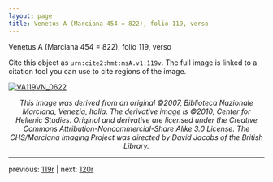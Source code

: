 ```yaml
---
layout: page
title: Venetus A (Marciana 454 = 822), folio 119, verso
---
```


Venetus A (Marciana 454 = 822), folio 119, verso

Cite this object as `urn:cite2:hmt:msA.v1:119v`.  The full image is linked to a citation tool you can use to cite regions of the image.

[![VA119VN_0622](http://www.homermultitext.org/iipsrv?IIIF=/project/homer/pyramidal/deepzoom/hmt/vaimg/2017a/VA119VN_0622.tif/full/800,/0/default.jpg)](http://www.homermultitext.org/ict2/?urn=urn:cite2:hmt:vaimg.2017a:VA119VN_0622) 

<p style="text-align: center; font-style: italic;">This image was derived from an original ©2007, Biblioteca Nazionale Marciana, Venezia, Italia. The derivative image is ©2010, Center for Hellenic Studies. Original and derivative are licensed under the Creative Commons Attribution-Noncommercial-Share Alike 3.0 License. The CHS/Marciana Imaging Project was directed by David Jacobs of the British Library.</p>

---

previous: [119r](../119r/) | next: [120r](../120r/)